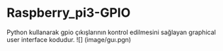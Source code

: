 # Raspberry_pi3-GPIO
Python kullanarak gpio çıkışlarının kontrol edilmesini sağlayan graphical user interface kodudur.
![] (image/guı.pgn)
